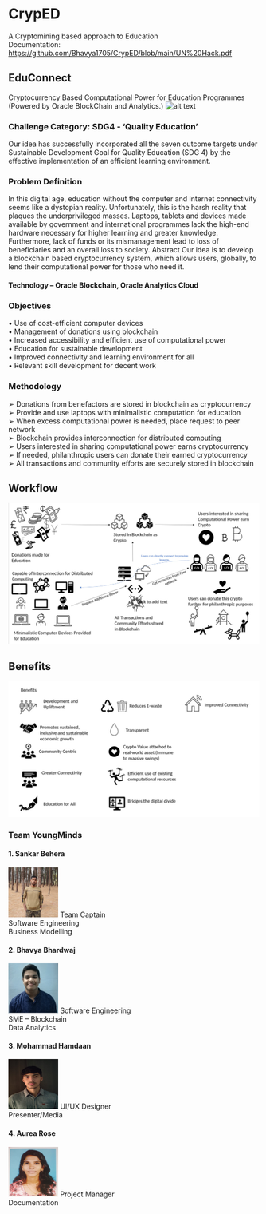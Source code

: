 # CrypED
A Cryptomining based approach to Education <br/>
Documentation: https://github.com/Bhavya1705/CrypED/blob/main/UN%20Hack.pdf
## EduConnect
Cryptocurrency Based Computational Power for Education Programmes (Powered by Oracle BlockChain and Analytics.)
![alt text](https://www.google.com/url?sa=i&url=https%3A%2F%2Fwww.idc.com%2Fwe%2Fevents%2F68072-idc-oracle-webinar&psig=AOvVaw1gv6YF1f0UbQ467K7Ihzm_&ust=1618915805905000&source=images&cd=vfe&ved=0CAIQjRxqFwoTCICGzr-RivACFQAAAAAdAAAAABAD)
### Challenge Category: SDG4 - ‘Quality Education’
Our idea has successfully incorporated all the seven outcome targets under
Sustainable Development Goal for Quality Education (SDG 4) by the effective
implementation of an efficient learning environment.
### Problem Definition
In this digital age, education without the computer and internet connectivity
seems like a dystopian reality. Unfortunately, this is the harsh reality that plaques
the underprivileged masses. Laptops, tablets and devices made available by
government and international programmes lack the high-end hardware necessary
for higher learning and greater knowledge. Furthermore, lack of funds or its
mismanagement lead to loss of beneficiaries and an overall loss to society.
Abstract
Our idea is to develop a blockchain based cryptocurrency system, which allows
users, globally, to lend their computational power for those who need it.
#### Technology – Oracle Blockchain, Oracle Analytics Cloud
### Objectives
• Use of cost-efficient computer devices <br/>
• Management of donations using blockchain <br/>
• Increased accessibility and efficient use of computational power <br/>
• Education for sustainable development <br/>
• Improved connectivity and learning environment for all <br/>
• Relevant skill development for decent work <br/>
### Methodology
➢ Donations from benefactors are stored in blockchain as cryptocurrency <br/>
➢ Provide and use laptops with minimalistic computation for education <br/>
➢ When excess computational power is needed, place request to peer network <br/>
➢ Blockchain provides interconnection for distributed computing <br/>
➢ Users interested in sharing computational power earns cryptocurrency <br/>
➢ If needed, philanthropic users can donate their earned cryptocurrency <br/>
➢ All transactions and community efforts are securely stored in blockchain <br/>
## Workflow
![alt text](https://github.com/Bhavya1705/CrypED/blob/main/Workflow.jpeg)
## Benefits
![alt text](https://github.com/Bhavya1705/CrypED/blob/main/Benefits.jpeg)
### Team YoungMinds
#### 1. Sankar Behera 
<img src="https://github.com/Bhavya1705/CrypED/blob/main/TeamMembers/SankarBehara.jpg" width="100" height="100">
Team Captain <br/>
Software Engineering <br/>
Business Modelling <br/>

#### 2. Bhavya Bhardwaj 
<img src="https://github.com/Bhavya1705/CrypED/blob/main/TeamMembers/b2.jpg" width="100" height="100">
Software Engineering <br/>
SME – Blockchain <br/>
Data Analytics <br/>

#### 3. Mohammad Hamdaan
<img src="https://github.com/Bhavya1705/CrypED/blob/main/TeamMembers/Hamdaan.jpeg" width="100" height="100">
UI/UX Designer <br/>
Presenter/Media <br/>

#### 4. Aurea Rose 
<img src="https://github.com/Bhavya1705/CrypED/blob/main/TeamMembers/AureaRose.jpg" width="100" height="100">
Project Manager <br/>
Documentation <br/>
